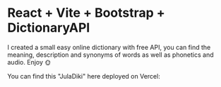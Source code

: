 # React + Vite + Bootstrap + DictionaryAPI

I created a small easy online dictionary with free API, you can find the meaning, description and synonyms of words as well as phonetics and audio. Enjoy 🌞

You can find this "JulaDiki" here deployed on Vercel:
